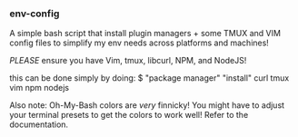 ### env-config ###
A simple bash script that install plugin managers + some TMUX and VIM config files to simplify my env needs across platforms and machines!

*PLEASE* ensure you have Vim, tmux, libcurl, NPM, and NodeJS!

this can be done simply by doing:
$ "package manager" "install" curl tmux vim npm nodejs


Also note: Oh-My-Bash colors are *very* finnicky! You might have to adjust your terminal presets to get the colors to work well! Refer to the documentation.
